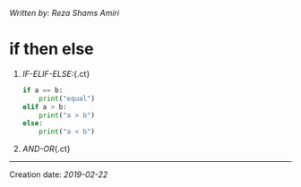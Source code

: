 _Written by: Reza Shams Amiri_
# if then else

1. _IF-ELIF-ELSE:_{.ct}
    ``` python
    if a == b:
        print("equal")
    elif a > b:
        print("a > b")
    else:
        print("a < b")
    ```
1. _AND-OR_{.ct}

* * *
Creation date: _2019-02-22_

